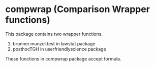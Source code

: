 # compwrap (Comparison Wrapper functions)

This package contains two wrapper functions.

1. brunner.munzel.test in lawstat package
2. posthocTGH in userfriendlyscience package

These functions in compwrap package accept formula.


